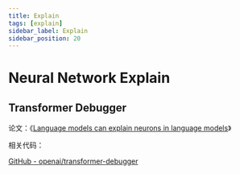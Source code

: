 ```yaml
---
title: Explain
tags: [explain]
sidebar_label: Explain
sidebar_position: 20
---
```


# Neural Network Explain

## Transformer Debugger

论文：《[Language models can explain neurons in language models](https://openaipublic.blob.core.windows.net/neuron-explainer/paper/index.html)》

相关代码：

[GitHub - openai/transformer-debugger](https://github.com/openai/transformer-debugger)


